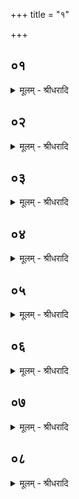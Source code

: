 +++
title = "१"

+++


## ०१
<details><summary>मूलम् - श्रीधरादि</summary>

व्वा᳘ग्घ वा᳘ ऽएत᳘स्याग्निहोत्र᳘स्याग्निहोत्री[[!!]]॥  
म᳘न ऽएव᳘ व्वत्सस्त᳘दिदम्म᳘नश्च व्वाक्च[[!!]] समान᳘मेव सन्ना᳘नेव त᳘स्मात्समान्या र᳘ज्ज्वा व्वत्सं᳘ च मात᳘रं चाभि᳘दधति ते᳘ज ऽएव᳘ श्रद्धा᳘ सत्यमा᳘ज्यम्॥
</details>

## ०२
<details><summary>मूलम् - श्रीधरादि</summary>

(न्त᳘) त᳘द्धैत᳘ज्जनको व्वै᳘देहः॥  
(हो) या᳘ज्ञवल्क्यं पप्रच्छ व्वे᳘त्थाग्निहोत्रं᳘ याज्ञवल्क्या३ ऽइ᳘ति व्वे᳘द सम्म्राडि᳘ति किमि᳘ति प᳘य ऽएवे᳘ति॥
</details>

## ०३
<details><summary>मूलम् - श्रीधरादि</summary>

यत्प᳘यो न स्यात्[[!!]]॥  
(त्के᳘) के᳘न जुहुया ऽइ᳘ति व्व्री᳘हियवा᳘भ्यामि᳘ति य᳘द्व्रीहियवौ न स्या᳘तां के᳘न जुहुया ऽइ᳘ति या᳘ ऽअन्या ऽओ᳘षधय ऽइ᳘ति य᳘दन्या ऽओ᳘षधयो न᳘ स्युः के᳘न जुहुया ऽइति᳘[[!!]] या ऽआरण्या ऽओ᳘षधय ऽइ᳘ति य᳘दारण्या ऽओ᳘षधयो न᳘ स्युः के᳘न जुहुया ऽइ᳘ति व्वानस्पत्येने᳘ति यद्वानस्पत्यं[[!!]] न स्यात्के᳘न जुहुया ऽइ᳘त्यद्भिरि᳘ति यदापो[[!!]] न स्युः के᳘न जुहुया ऽइ᳘ति॥
</details>

## ०४
<details><summary>मूलम् - श्रीधरादि</summary>

स᳘ होवाच॥  
न वा᳘ ऽइह त᳘र्हि कि᳘ञ्च᳘नासीद᳘थैतद᳘हूयतैव᳘ सत्य᳘ᳫँ᳘ श्रद्धा᳘यामि᳘ति व्वे᳘त्थाग्निहोत्रं᳘ याज्ञवल्क्य धेनुशतं᳘ ददामी᳘ति होवाच॥
</details>

## ०५
<details><summary>मूलम् - श्रीधरादि</summary>

तद᳘प्येते श्लो᳘काः॥  
कि᳘ᳫँ᳘ स्विद्विद्वान्प्र᳘वसत्यग्निहोत्री᳘ गृहे᳘भ्यः॥  
कथ᳘ᳫँ᳘ स्विदस्य का᳘व्यं कथᳫँ᳭ सं᳘ततो ऽअग्नि᳘भिरि᳘ति कथ᳘ᳫँ᳘ स्विदस्या᳘नपप्रोषितं भवती᳘त्ये᳘वैत᳘दाह॥
</details>

## ०६
<details><summary>मूलम् - श्रीधरादि</summary>

यो ज᳘विष्ठो भु᳘वनेषु॥  
स᳘ व्विद्वा᳘न्प्रव᳘सन्विदे। त᳘था त᳘दस्य का᳘व्यं त᳘था सं᳘ततो ऽअग्नि᳘भिरिति[[!!]] म᳘न ऽए᳘वैत᳘दाह म᳘नसै᳘वास्या᳘नपप्रोषितं भवती᳘ति॥
</details>

## ०७
<details><summary>मूलम् - श्रीधरादि</summary>

यत्स᳘ दूरं᳘ परेत्य᳘[[!!]]॥  
(त्या᳘) अ᳘थ त᳘त्र प्रमा᳘द्यति॥  
क᳘स्मि᳘न्त्सा ऽस्य हुता᳘ ऽऽहुतिर्गृहे या᳘मस्य जु᳘ह्वती᳘ति यत्स᳘ दूरं᳘ परेत्या᳘थ त᳘त्र प्रमा᳘द्यति क᳘स्मिन्नस्य सा᳘ ऽऽहुतिर्हुता᳘ भवती᳘त्ये᳘वैत᳘दाह॥
</details>

## ०८
<details><summary>मूलम् - श्रीधरादि</summary>

यो᳘ जागा᳘र भुवनेषु[[!!]]॥  
व्वि᳘श्वा जाता᳘नि यो᳘ ऽबिभः॥  
त᳘स्मि᳘न्त्सा ऽस्य हुता᳘ ऽऽहुतिर्गृहे या᳘मस्य जु᳘ह्वती᳘ति प्राण᳘मे᳘वैत᳘दाह त᳘स्मादाहुः प्राण᳘ ऽए᳘वाग्निहोत्रमि᳘ति॥
</details>